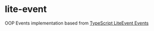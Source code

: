 # lite-event
OOP Events implementation based from [TypeScript LiteEvent Events](https://gist.github.com/JasonKleban/50cee44960c225ac1993c922563aa540)
